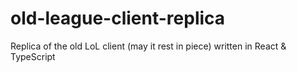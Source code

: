 # old-league-client-replica
Replica of the old LoL client (may it rest in piece) written in React &amp; TypeScript
